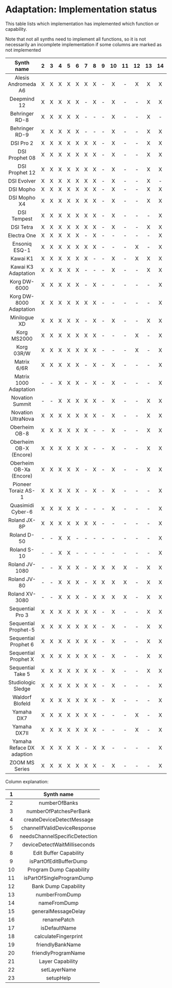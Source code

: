 
Adaptation: Implementation status
=================================
This table lists which implementation has implemented which function or capability.

Note that not all synths need to implement all functions, so it is not necessarily an incomplete implementation if some columns are marked as not implemented


|Synth name|2|3|4|5|6|7|8|9|10|11|12|13|14|15|16|17|18|19|20|21|22|23|
| :---: | :---: | :---: | :---: | :---: | :---: | :---: | :---: | :---: | :---: | :---: | :---: | :---: | :---: | :---: | :---: | :---: | :---: | :---: | :---: | :---: | :---: | :---: |
|Alesis Andromeda A6|X|X|X|X|X|X|X|-|X|-|X|X|X|-|X|-|X|X|X|-|-|-|
|Deepmind 12|X|X|X|X|X|-|X|-|X|-|-|X|X|-|-|-|-|-|-|-|-|-|
|Behringer RD-8|X|X|X|X|X|-|-|-|X|-|-|X|-|-|-|-|X|X|X|-|-|-|
|Behringer RD-9|X|X|X|X|X|-|-|-|X|-|-|X|X|-|-|-|-|X|X|-|-|-|
|DSI Pro 2|X|X|X|X|X|X|X|-|X|-|-|X|X|-|X|-|X|-|-|-|-|X|
|DSI Prophet 08|X|X|X|X|X|X|X|-|X|-|-|X|X|-|X|-|X|-|-|-|-|-|
|DSI Prophet 12|X|X|X|X|X|X|X|-|X|-|-|X|X|-|X|-|X|X|X|X|X|X|
|DSI Evolver|X|X|X|X|X|X|X|-|X|-|-|X|-|-|-|-|X|-|-|-|-|-|
|DSI Mopho|X|X|X|X|X|X|X|-|X|-|-|X|X|-|X|-|X|-|-|-|-|-|
|DSI Mopho X4|X|X|X|X|X|X|X|-|X|-|-|X|X|-|X|-|X|-|-|-|-|-|
|DSI Tempest|X|X|X|X|X|X|X|-|X|-|-|-|X|-|X|-|X|-|-|-|-|-|
|DSI Tetra|X|X|X|X|X|X|X|-|X|-|-|X|X|-|X|-|X|X|X|-|-|-|
|Electra One|X|X|X|X|X|-|X|-|-|-|-|-|X|-|X|-|-|-|-|-|-|-|
|Ensoniq ESQ-1|X|X|X|X|X|X|X|-|-|-|X|-|X|-|-|-|X|X|-|-|-|X|
|Kawai K1|X|X|X|X|X|X|-|-|X|-|X|X|X|X|-|-|-|X|-|-|-|-|
|Kawai K3 Adaptation|X|X|X|X|X|-|-|-|X|-|-|X|X|-|-|X|-|X|-|-|-|-|
|Korg DW-6000|X|X|X|X|X|-|X|-|-|-|-|-|X|-|-|-|-|-|-|-|-|-|
|Korg DW-8000 Adaptation|X|X|X|X|X|X|X|-|-|-|-|-|X|-|-|-|-|-|X|-|-|-|
|Minilogue XD|X|X|X|X|X|-|X|-|X|-|-|X|X|-|-|-|-|-|-|-|-|-|
|Korg MS2000|X|X|X|X|X|X|X|-|-|-|X|-|X|X|-|-|-|-|-|-|-|-|
|Korg 03R/W|X|X|X|X|X|X|X|-|-|-|X|-|X|X|-|-|-|-|-|-|-|-|
|Matrix 6/6R|X|X|X|X|X|-|X|-|X|-|-|-|X|-|-|-|-|-|-|-|-|-|
|Matrix 1000 Adaptation|-|-|X|X|X|-|X|-|X|-|-|-|X|-|X|-|-|-|-|-|-|-|
|Novation Summit|-|-|X|X|X|X|X|-|X|-|-|X|X|-|X|-|X|X|X|-|-|-|
|Novation UltraNova|X|X|X|X|X|X|X|-|X|-|-|X|X|X|X|X|X|X|-|-|-|X|
|Oberheim OB-8|X|X|X|X|X|X|-|-|X|-|-|X|X|-|-|X|X|X|X|-|-|-|
|Oberheim OB-X (Encore)|X|X|X|X|X|X|-|-|X|-|-|X|X|-|-|X|X|-|-|-|-|-|
|Oberheim OB-Xa (Encore)|X|X|X|X|X|-|X|-|X|-|-|X|X|-|-|X|X|-|-|-|-|-|
|Pioneer Toraiz AS-1|X|X|X|X|X|-|X|-|X|-|-|-|X|-|-|-|-|-|-|-|-|-|
|Quasimidi Cyber-6|X|X|X|X|X|-|-|-|X|-|-|-|X|-|-|-|-|-|-|-|-|-|
|Roland JX-8P|X|X|X|X|X|X|X|-|-|-|-|-|X|-|-|-|-|-|-|-|-|-|
|Roland D-50|-|-|X|X|-|-|-|-|-|-|-|-|X|-|-|-|-|-|-|-|-|-|
|Roland S-10|-|-|X|X|-|-|-|-|-|-|-|-|X|-|-|-|-|-|-|-|-|-|
|Roland JV-1080|-|-|X|X|X|-|X|X|X|X|-|X|X|-|-|-|X|-|-|-|-|-|
|Roland JV-80|-|-|X|X|X|-|X|X|X|X|-|X|X|-|-|-|X|-|-|-|-|-|
|Roland XV-3080|-|-|X|X|X|-|X|X|X|X|-|X|X|-|-|-|X|-|-|-|-|X|
|Sequential Pro 3|X|X|X|X|X|X|X|-|X|-|-|X|X|-|X|-|X|-|-|-|-|-|
|Sequential Prophet-5|X|X|X|X|X|X|X|-|X|-|-|X|X|-|X|-|X|-|-|-|-|-|
|Sequential Prophet 6|X|X|X|X|X|X|X|-|X|-|-|X|X|-|X|-|X|-|-|-|-|-|
|Sequential Prophet X|X|X|X|X|X|X|X|-|X|-|-|X|X|-|X|-|X|-|-|-|-|-|
|Sequential Take 5|X|X|X|X|X|X|X|-|X|-|-|X|X|-|X|-|X|-|-|-|-|-|
|Studiologic Sledge|X|X|X|X|X|X|X|-|X|-|-|-|X|X|-|-|-|-|-|-|-|-|
|Waldorf Blofeld|X|X|X|X|X|X|X|-|X|-|-|-|X|X|-|-|-|-|-|-|-|-|
|Yamaha DX7|X|X|X|X|X|X|X|-|-|-|X|-|X|-|-|-|-|-|-|-|-|X|
|Yamaha DX7II|X|X|X|X|X|X|X|-|-|-|X|-|X|-|-|-|-|-|-|-|-|X|
|Yamaha Reface DX adaption|X|X|X|X|X|-|X|X|-|-|-|-|X|-|X|X|X|X|X|-|-|-|
|ZOOM MS Series|X|X|X|X|X|X|X|-|X|-|-|-|X|X|X|X|X|-|X|-|-|-|

Column explanation:


|1|Synth name|
| :---: | :---: |
|2|numberOfBanks|
|3|numberOfPatchesPerBank|
|4|createDeviceDetectMessage|
|5|channelIfValidDeviceResponse|
|6|needsChannelSpecificDetection|
|7|deviceDetectWaitMilliseconds|
|8|Edit Buffer Capability|
|9|isPartOfEditBufferDump|
|10|Program Dump Capability|
|11|isPartOfSingleProgramDump|
|12|Bank Dump Capability|
|13|numberFromDump|
|14|nameFromDump|
|15|generalMessageDelay|
|16|renamePatch|
|17|isDefaultName|
|18|calculateFingerprint|
|19|friendlyBankName|
|20|friendlyProgramName|
|21|Layer Capability|
|22|setLayerName|
|23|setupHelp|
